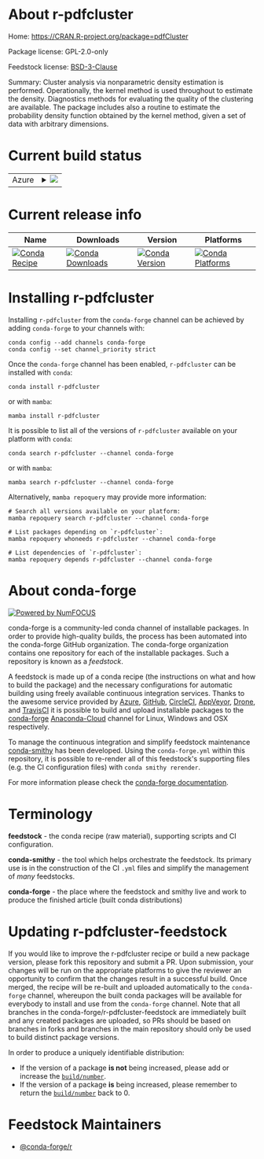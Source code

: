 About r-pdfcluster
==================

Home: https://CRAN.R-project.org/package=pdfCluster

Package license: GPL-2.0-only

Feedstock license: [BSD-3-Clause](https://github.com/conda-forge/r-pdfcluster-feedstock/blob/main/LICENSE.txt)

Summary: Cluster analysis via nonparametric density estimation is performed. Operationally, the kernel method is used throughout to estimate the density. Diagnostics methods for evaluating the quality of the clustering are available. The package includes also a routine to estimate the probability density function obtained by the kernel method, given a set of data with arbitrary dimensions.

Current build status
====================


<table>
    
  <tr>
    <td>Azure</td>
    <td>
      <details>
        <summary>
          <a href="https://dev.azure.com/conda-forge/feedstock-builds/_build/latest?definitionId=17851&branchName=main">
            <img src="https://dev.azure.com/conda-forge/feedstock-builds/_apis/build/status/r-pdfcluster-feedstock?branchName=main">
          </a>
        </summary>
        <table>
          <thead><tr><th>Variant</th><th>Status</th></tr></thead>
          <tbody><tr>
              <td>linux_64_r_base4.1</td>
              <td>
                <a href="https://dev.azure.com/conda-forge/feedstock-builds/_build/latest?definitionId=17851&branchName=main">
                  <img src="https://dev.azure.com/conda-forge/feedstock-builds/_apis/build/status/r-pdfcluster-feedstock?branchName=main&jobName=linux&configuration=linux%20linux_64_r_base4.1" alt="variant">
                </a>
              </td>
            </tr><tr>
              <td>linux_64_r_base4.2</td>
              <td>
                <a href="https://dev.azure.com/conda-forge/feedstock-builds/_build/latest?definitionId=17851&branchName=main">
                  <img src="https://dev.azure.com/conda-forge/feedstock-builds/_apis/build/status/r-pdfcluster-feedstock?branchName=main&jobName=linux&configuration=linux%20linux_64_r_base4.2" alt="variant">
                </a>
              </td>
            </tr><tr>
              <td>osx_64_r_base4.1</td>
              <td>
                <a href="https://dev.azure.com/conda-forge/feedstock-builds/_build/latest?definitionId=17851&branchName=main">
                  <img src="https://dev.azure.com/conda-forge/feedstock-builds/_apis/build/status/r-pdfcluster-feedstock?branchName=main&jobName=osx&configuration=osx%20osx_64_r_base4.1" alt="variant">
                </a>
              </td>
            </tr><tr>
              <td>osx_64_r_base4.2</td>
              <td>
                <a href="https://dev.azure.com/conda-forge/feedstock-builds/_build/latest?definitionId=17851&branchName=main">
                  <img src="https://dev.azure.com/conda-forge/feedstock-builds/_apis/build/status/r-pdfcluster-feedstock?branchName=main&jobName=osx&configuration=osx%20osx_64_r_base4.2" alt="variant">
                </a>
              </td>
            </tr><tr>
              <td>win_64</td>
              <td>
                <a href="https://dev.azure.com/conda-forge/feedstock-builds/_build/latest?definitionId=17851&branchName=main">
                  <img src="https://dev.azure.com/conda-forge/feedstock-builds/_apis/build/status/r-pdfcluster-feedstock?branchName=main&jobName=win&configuration=win%20win_64_" alt="variant">
                </a>
              </td>
            </tr>
          </tbody>
        </table>
      </details>
    </td>
  </tr>
</table>

Current release info
====================

| Name | Downloads | Version | Platforms |
| --- | --- | --- | --- |
| [![Conda Recipe](https://img.shields.io/badge/recipe-r--pdfcluster-green.svg)](https://anaconda.org/conda-forge/r-pdfcluster) | [![Conda Downloads](https://img.shields.io/conda/dn/conda-forge/r-pdfcluster.svg)](https://anaconda.org/conda-forge/r-pdfcluster) | [![Conda Version](https://img.shields.io/conda/vn/conda-forge/r-pdfcluster.svg)](https://anaconda.org/conda-forge/r-pdfcluster) | [![Conda Platforms](https://img.shields.io/conda/pn/conda-forge/r-pdfcluster.svg)](https://anaconda.org/conda-forge/r-pdfcluster) |

Installing r-pdfcluster
=======================

Installing `r-pdfcluster` from the `conda-forge` channel can be achieved by adding `conda-forge` to your channels with:

```
conda config --add channels conda-forge
conda config --set channel_priority strict
```

Once the `conda-forge` channel has been enabled, `r-pdfcluster` can be installed with `conda`:

```
conda install r-pdfcluster
```

or with `mamba`:

```
mamba install r-pdfcluster
```

It is possible to list all of the versions of `r-pdfcluster` available on your platform with `conda`:

```
conda search r-pdfcluster --channel conda-forge
```

or with `mamba`:

```
mamba search r-pdfcluster --channel conda-forge
```

Alternatively, `mamba repoquery` may provide more information:

```
# Search all versions available on your platform:
mamba repoquery search r-pdfcluster --channel conda-forge

# List packages depending on `r-pdfcluster`:
mamba repoquery whoneeds r-pdfcluster --channel conda-forge

# List dependencies of `r-pdfcluster`:
mamba repoquery depends r-pdfcluster --channel conda-forge
```


About conda-forge
=================

[![Powered by
NumFOCUS](https://img.shields.io/badge/powered%20by-NumFOCUS-orange.svg?style=flat&colorA=E1523D&colorB=007D8A)](https://numfocus.org)

conda-forge is a community-led conda channel of installable packages.
In order to provide high-quality builds, the process has been automated into the
conda-forge GitHub organization. The conda-forge organization contains one repository
for each of the installable packages. Such a repository is known as a *feedstock*.

A feedstock is made up of a conda recipe (the instructions on what and how to build
the package) and the necessary configurations for automatic building using freely
available continuous integration services. Thanks to the awesome service provided by
[Azure](https://azure.microsoft.com/en-us/services/devops/), [GitHub](https://github.com/),
[CircleCI](https://circleci.com/), [AppVeyor](https://www.appveyor.com/),
[Drone](https://cloud.drone.io/welcome), and [TravisCI](https://travis-ci.com/)
it is possible to build and upload installable packages to the
[conda-forge](https://anaconda.org/conda-forge) [Anaconda-Cloud](https://anaconda.org/)
channel for Linux, Windows and OSX respectively.

To manage the continuous integration and simplify feedstock maintenance
[conda-smithy](https://github.com/conda-forge/conda-smithy) has been developed.
Using the ``conda-forge.yml`` within this repository, it is possible to re-render all of
this feedstock's supporting files (e.g. the CI configuration files) with ``conda smithy rerender``.

For more information please check the [conda-forge documentation](https://conda-forge.org/docs/).

Terminology
===========

**feedstock** - the conda recipe (raw material), supporting scripts and CI configuration.

**conda-smithy** - the tool which helps orchestrate the feedstock.
                   Its primary use is in the construction of the CI ``.yml`` files
                   and simplify the management of *many* feedstocks.

**conda-forge** - the place where the feedstock and smithy live and work to
                  produce the finished article (built conda distributions)


Updating r-pdfcluster-feedstock
===============================

If you would like to improve the r-pdfcluster recipe or build a new
package version, please fork this repository and submit a PR. Upon submission,
your changes will be run on the appropriate platforms to give the reviewer an
opportunity to confirm that the changes result in a successful build. Once
merged, the recipe will be re-built and uploaded automatically to the
`conda-forge` channel, whereupon the built conda packages will be available for
everybody to install and use from the `conda-forge` channel.
Note that all branches in the conda-forge/r-pdfcluster-feedstock are
immediately built and any created packages are uploaded, so PRs should be based
on branches in forks and branches in the main repository should only be used to
build distinct package versions.

In order to produce a uniquely identifiable distribution:
 * If the version of a package **is not** being increased, please add or increase
   the [``build/number``](https://docs.conda.io/projects/conda-build/en/latest/resources/define-metadata.html#build-number-and-string).
 * If the version of a package **is** being increased, please remember to return
   the [``build/number``](https://docs.conda.io/projects/conda-build/en/latest/resources/define-metadata.html#build-number-and-string)
   back to 0.

Feedstock Maintainers
=====================

* [@conda-forge/r](https://github.com/conda-forge/r/)

